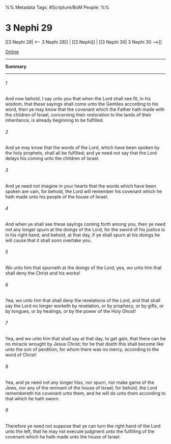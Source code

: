 %% Metadata
Tags: #Scripture/BoM
People: 
%%
# 3 Nephi 29
[[3 Nephi 28| <-- 3 Nephi 28]] | [[3 Nephi]] | [[3 Nephi 30| 3 Nephi 30 -->]]

[Online](https://churchofjesuschrist.org/study/scriptures/bofm/3-ne/29?lang=eng)

---
__Summary__



---
###### 1
And now behold, I say unto you that when the Lord shall see fit, in his wisdom, that these sayings shall come unto the Gentiles according to his word, then ye may know that the covenant which the Father hath made with the children of Israel, concerning their restoration to the lands of their inheritance, is already beginning to be fulfilled.
###### 2
And ye may know that the words of the Lord, which have been spoken by the holy prophets, shall all be fulfilled; and ye need not say that the Lord delays his coming unto the children of Israel.
###### 3
And ye need not imagine in your hearts that the words which have been spoken are vain, for behold, the Lord will remember his covenant which he hath made unto his people of the house of Israel.
###### 4
And when ye shall see these sayings coming forth among you, then ye need not any longer spurn at the doings of the Lord, for the sword of his justice is in his right hand; and behold, at that day, if ye shall spurn at his doings he will cause that it shall soon overtake you.
###### 5
Wo unto him that spurneth at the doings of the Lord; yea, wo unto him that shall deny the Christ and his works!
###### 6
Yea, wo unto him that shall deny the revelations of the Lord, and that shall say the Lord no longer worketh by revelation, or by prophecy, or by gifts, or by tongues, or by healings, or by the power of the Holy Ghost!
###### 7
Yea, and wo unto him that shall say at that day, to get gain, that there can be no miracle wrought by Jesus Christ; for he that doeth this shall become like unto the son of perdition, for whom there was no mercy, according to the word of Christ!
###### 8
Yea, and ye need not any longer hiss, nor spurn, nor make game of the Jews, nor any of the remnant of the house of Israel; for behold, the Lord remembereth his covenant unto them, and he will do unto them according to that which he hath sworn.
###### 9
Therefore ye need not suppose that ye can turn the right hand of the Lord unto the left, that he may not execute judgment unto the fulfilling of the covenant which he hath made unto the house of Israel.



